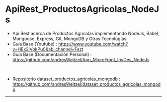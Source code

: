 # ApiRest_ProductosAgricolas_NodeJs

* Api Rest acerca de Productos Agrícolas implementando NodeJs, Babel, Mongoose, Express, Git, MongoDB y Otras Tecnologías.
* Guía Base (Youtube) : https://www.youtube.com/watch?v=HEx2lVokPu0&ab_channel=Fazt
* Guía Base (Documentación Personal) : https://github.com/andresWeitzel/App_MicroFront_InvDes_NodeJs

</br>


* Repositorio dataset_productos_agricolas_mongodb : https://github.com/andresWeitzel/dataset_productos_agricolas_mongodb


<hr>


